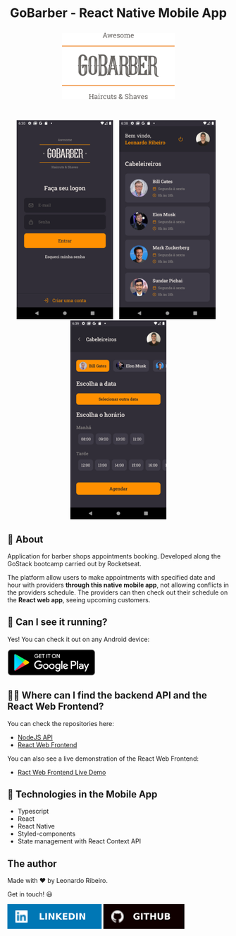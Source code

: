# <p align="center">GoBarber - React Native Mobile App</p>

<p align="center"><a href="https://play.google.com/store/apps/details?id=com.appgobarbermobilereactnative" target="_blank"><img src=".readmeImages/logo-gray-darker-text.svg" height="150"/></a></p>
<br />

<p align="center"><img src=".readmeImages/login.png" style="margin-right:10px"height="450"/> <img src=".readmeImages/barbers.png" height="450" style="margin-right:10px"/> <img src=".readmeImages/appointment.png" height="450"/> </p>

## :notebook_with_decorative_cover: About

Application for barber shops appointments booking. Developed along the GoStack bootcamp carried out by Rocketseat.

The platform allow users to make appointments with specified date and hour with providers **through this native mobile app**, not allowing conflicts in the providers schedule. The providers can then check out their schedule on the **React web app**, seeing upcoming customers.

## :iphone: Can I see it running?

Yes! You can check it out on any Android device:

[<img src=".readmeImages/google-play-cropped.png" height=60/>](https://play.google.com/store/apps/details?id=com.appgobarbermobilereactnative)

## :technologist: Where can I find the backend API and the React Web Frontend?

You can check the repositories here:

- [NodeJS API](https://github.com/leonardorib/gobarber-api)
- [React Web Frontend](https://github.com/leonardorib/gobarber-web)

You can also see a live demonstration of the React Web Frontend:

- [Ract Web Frontend Live Demo](https://gobarber-web-react.netlify.app/)

## :rocket: Technologies in the Mobile App

- Typescript
- React
- React Native
- Styled-components
- State management with React Context API

## The author

Made with :heart: by Leonardo Ribeiro.

Get in touch! :smiley:

[<img src=".readmeImages/linkedin-badge.svg"/>](https://www.linkedin.com/in/leonardorib/) [<img src=".readmeImages/github-badge.svg"/>](https://github.com/leonardorib)
